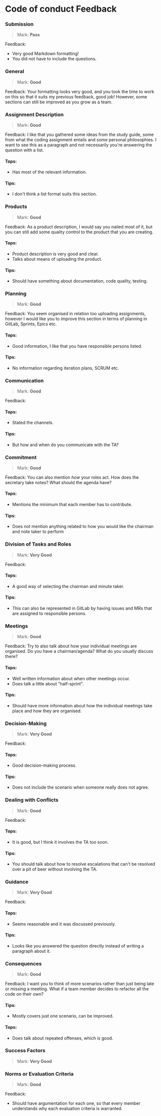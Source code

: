 # Code of conduct Feedback
### Submission

>Mark: **Pass**

Feedback: 
- Very good Markdown formatting!
- You did not have to include the questions.

### General
>Mark: **Good**

Feedback: Your formatting looks very good, and you took the time to work on this so that it suits my previous feedback, good job! However, some sections can still be improved as you grow as a team.

### Assignment Description

>Mark: **Good**

Feedback: I like that you gathered some ideas from the study guide, some from what the coding assignment entails and some personal philosophies. I want to see this as a paragraph and not necessarily you're answering the question with a list.
#### Tops:
- Has most of the relevant information.
#### Tips:
- I don't think a list format suits this section.

### Products

>Mark: **Good**

Feedback: As a product description, I would say you nailed most of it, but you can still add some quality control to the product that you are creating.
#### Tops:
- Product description is very good and clear.
- Talks about means of uploading the product.
#### Tips:
- Should have something about documentation, code quality, testing.

### Planning

>Mark: **Good**

Feedback: You seem organised in relation too uploading assignments, however I would like you to improve this section in terms of planning in GitLab, Sprints, Epics etc.
#### Tops:
- Good information, I like that you have responsible persons listed.
#### Tips:
- No information regarding iteration plans, SCRUM etc.

### Communication

>Mark: **Good**

Feedback:
#### Tops:
- Stated the channels.
#### Tips:
- But how and when do you communicate with the TA?

### Commitment

>Mark: **Good**

Feedback: You can also mention *how* your roles act. How does the secretary take notes? What should the agenda have?
#### Tops:
- Mentions the minimum that each member has to contribute.
#### Tips:
- Does not mention anything related to how you would like the chairman and note taker to perform


### Division of Tasks and Roles
  
>Mark: **Very Good**

Feedback: 
#### Tops:
- A good way of selecting the chairman and minute taker.
#### Tips:
- This can also be represented in GitLab by having issues and MRs that are assigned to responsible persons.

### Meetings

>Mark: **Good**

Feedback: Try to also talk about how your individual meetings are organised. Do you have a chairman/agenda? What do you usually discuss there?
#### Tops:
- Well written information about when other meetings occur.
- Does talk a little about "half-sprint".
#### Tips:
- Should have more information about how the individual meetings take place and how they are organised.

### Decision-Making

>Mark: **Very Good**

Feedback:
#### Tops:
- Good decision-making process.
#### Tips:
- Does not include the scenario when someone really does not agree.

### Dealing with Conflicts

>Mark: **Good**

Feedback:
#### Tops:
- It is good, but I think it involves the TA too soon.
#### Tips:
- You should talk about how to resolve escalations that can't be resolved over a pit of beer without involving the TA.

### Guidance
  
>Mark: **Very Good**

Feedback:
#### Tops:
- Seems reasonable and it was discussed previously.
#### Tips:
- Looks like you answered the question directly instead of writing a paragraph about it.

### Consequences
>Mark: **Good**

Feedback: I want you to think of more scenarios rather than just being late or missing a meeting. What if a team member decides to refactor all the code on their own?
#### Tips:
- Mostly covers just one scenario, can be improved.
#### Tops:
- Does talk about repeated offenses, which is good.

### Success Factors

>Mark: **Very Good**

### Norms or Evaluation Criteria

>Mark: **Good**

Feedback:
- Should have argumentation for each one, so that every member understands why each evaluation criteria is warranted.
